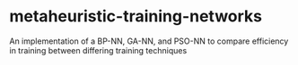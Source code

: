 # metaheuristic-training-networks
 An implementation of a BP-NN, GA-NN, and PSO-NN to compare efficiency in training between differing training techniques
